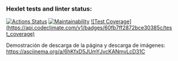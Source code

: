 ### Hexlet tests and linter status:
[![Actions Status](https://github.com/SebastianAguilar12/fullstack-javascript-project-138/actions/workflows/hexlet-check.yml/badge.svg)](https://github.com/SebastianAguilar12/fullstack-javascript-project-138/actions)
[![Maintainability](https://api.codeclimate.com/v1/badges/60fb7ff2872bce30385c/maintainability)](https://codeclimate.com/github/SebastianAguilar12/fullstack-javascript-project-138/maintainability)
[![Test Coverage](https://api.codeclimate.com/v1/badges/60fb7ff2872bce30385c/tes t_coverage)](https://codeclimate.com/github/SebastianAguilar12/fullstack-javascript-project-138/test_coverage)

Demostración de descarga de la página y descarga de imágenes: https://asciinema.org/a/6hKfxD5JUmYJvcKANmvLcD31C